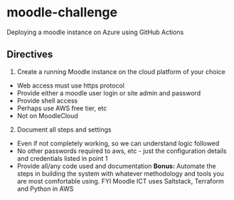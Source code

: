 # moodle-challenge
Deploying a moodle instance on Azure using GitHub Actions

## Directives

1. Create a running Moodle instance on the cloud platform of your choice
* Web access must use https protocol
* Provide either a moodle user login or site admin and password
* Provide shell access
* Perhaps use AWS free tier, etc
* Not on MoodleCloud 
2. Document all steps and settings
* Even if not completely working, so we can understand logic followed
* No other passwords required to aws, etc - just the configuration details and credentials listed in point 1
* Provide all/any code used and documentation
**Bonus:** Automate the steps in building the system with whatever methodology and tools you are most comfortable using. FYI Moodle ICT uses Saltstack, Terraform and Python in AWS
